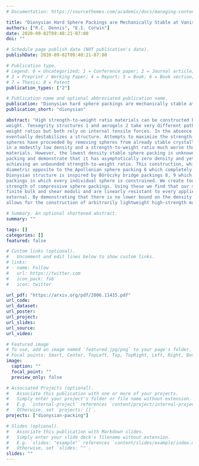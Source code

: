 ```yaml
---
# Documentation: https://sourcethemes.com/academic/docs/managing-content/

title: "Dionysian Hard Sphere Packings are Mechanically Stable at Vanishingly Low Densities"
authors: ["R.C. Dennis", "E.I. Corwin"]
date: 2020-09-02T09:40:21-07:00
doi: ""

# Schedule page publish date (NOT publication's date).
publishDate: 2020-09-02T09:40:21-07:00

# Publication type.
# Legend: 0 = Uncategorized; 1 = Conference paper; 2 = Journal article;
# 3 = Preprint / Working Paper; 4 = Report; 5 = Book; 6 = Book section;
# 7 = Thesis; 8 = Patent
publication_types: ["2"]

# Publication name and optional abbreviated publication name.
publication: "Dionysian hard sphere packings are mechanically stable at vanishingly low densities"
publication_short: "dionysian"

abstract: "High strength-to-weight ratio materials can be constructed by either maximizing strength or minimizing
weight. Tensegrity structures 1 and aerogels 2 take very different paths to achieving high strength-to-
weight ratios but both rely on internal tensile forces. In the absence of tensile forces, removing material
eventually destabilizes a structure. Attempts to maximize the strength-to-weight ratio with purely repulsive
spheres have proceeded by removing spheres from already stable crystalline structures 3, 4 . This results
in a modestly low density and a strength-to-weight ratio much worse than can be achieved with tensile
materials. However, the lowest density stable sphere packing is unknown 4, 5 . Here, we provide such a
packing and demonstrate that it has asymptotically zero density and yet maintains finite strength, thus
achieving an unbounded strength-to-weight ratio. This construction, which we call Dionysian, is the
diametric opposite to the Apollonian sphere packing 6 which completely and stably 7 fills space. The
Dionysian structure is inspired by Böröczky bridge packings 8, 9 which are unstable zero density sphere
packings in which every individual sphere is constrained. We create tools to evaluate stability and
strength of compressive sphere packings. Using these we find that our structures have asymptotically
finite bulk and shear moduli and are linearly resistant to every applied deformation, both internal and
external. By demonstrating that there is no lower bound on the density of stable structures, this work
allows for the construction of arbitrarily lightweight high-strength materials."

# Summary. An optional shortened abstract.
summary: ""

tags: []
categories: []
featured: false

# Custom links (optional).
#   Uncomment and edit lines below to show custom links.
# links:
# - name: Follow
#   url: https://twitter.com
#   icon_pack: fab
#   icon: twitter

url_pdf: "https://arxiv.org/pdf/2006.11415.pdf"
url_code:
url_dataset:
url_poster:
url_project:
url_slides:
url_source:
url_video:

# Featured image
# To use, add an image named `featured.jpg/png` to your page's folder.
# Focal points: Smart, Center, TopLeft, Top, TopRight, Left, Right, BottomLeft, Bottom, BottomRight.
image:
  caption: ""
  focal_point: ""
  preview_only: false

# Associated Projects (optional).
#   Associate this publication with one or more of your projects.
#   Simply enter your project's folder or file name without extension.
#   E.g. `internal-project` references `content/project/internal-project/index.md`.
#   Otherwise, set `projects: []`.
projects: ["dionysian-packing"]

# Slides (optional).
#   Associate this publication with Markdown slides.
#   Simply enter your slide deck's filename without extension.
#   E.g. `slides: "example"` references `content/slides/example/index.md`.
#   Otherwise, set `slides: ""`.
slides: ""
---
```

